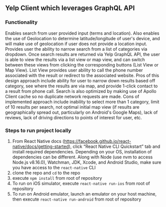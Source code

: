## Yelp Client which leverages GraphQL API

### Functionality
Enables search from user provided input (terms and location).  Also enables the use of Geolocation to determine latitude/longitude of user's device, and will make use of geolocation if user does not provide a location input.  Provides user the ability to narrow search from a list of categories via dropdown.  Once search results are returned via Yelp GraphQL API, the user is able to view the results via a list view or map view, and can switch between these views from clicking the corresponding buttons (List View or Map View).  List View provides user ability to call the phone number associated with the result or redirect to the associated website.  Pros of this design approach include ability for user to narrow down results based off category, see where the results are via map, and provide 1-click contact to a result from phone call.  Search is also optimized by making use of Apollo Client cache so no duplicate network requests are made.  Cons of implemented approach include inability to select more than 1 category, limit of 10 results per search, not optimal initial map view (if results are geographically spread out, particularly on Android's Google Maps), lack of reviews, lack of driving directions to points of interest for user, etc.

### Steps to run project locally
1. From React Native docs (https://facebook.github.io/react-native/docs/getting-started), click “React Native CLI Quickstart” tab and install required dependencies. Depending on your OS, installation of dependencies can be different.  Along with Node (use nvm to access Node.js v8.16.0), Watchman, JDK, Xcode, and Android Studio, make sure you have access to the `react-native` CLI
2. clone the repo and `cd` to the repo
3. execute `npm install` from root of repository
4. To run on iOS simulator, execute `react-native run-ios` from root of repository
5. To run on Android emulator, launch an emulator on your host machine, then execute `react-native run-android` from root of repository

